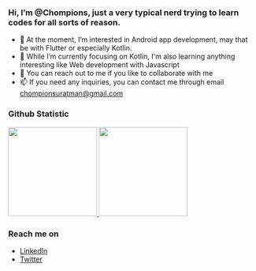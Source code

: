 ### Hi, I’m @Chompions, just a very typical nerd trying to learn codes for all sorts of reason. 

- 👀 At the moment, I’m interested in Android app development, may that be with Flutter or especially Kotlin. 
- 🌱 While I’m currently focusing on Kotlin, I'm also learning anything interesting like Web development with Javascript
- 💞️ You can reach out to me if you like to collaborate with me  
- 📫 If you need any inquiries, you can contact me through email chompionsuratman@gmail.com


### Github Statistic
<p align="left">
<a href="https://github.com/Chompions">
  <img height="180em" src="https://github-readme-stats-eight-theta.vercel.app/api?username=Chompions&show_icons=true&theme=algolia&include_all_commits=true&count_private=true"/>
  <img height="180em" src="https://github-readme-stats-eight-theta.vercel.app/api/top-langs/?username=Chompions&layout=compact&langs_count=8&theme=algolia"/>
</a>
</p>

### Reach me on
- <a href="https://www.linkedin.com/in/chompions/">LinkedIn</a>
- <a href="https://twitter.com/Chom_Dum_Dum">Twitter</a>
